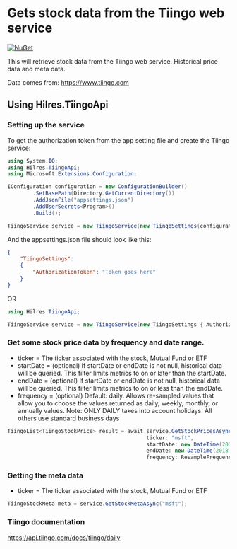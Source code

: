 # Gets stock data from the Tiingo web service

[![NuGet](https://img.shields.io/badge/NuGet-0.1.0-blue.svg)](https://www.myget.org/feed/hilres/package/nuget/Hilres.TiingoApi)

This will retrieve stock data from the Tiingo web service.  Historical price data and meta data.

Data comes from: https://www.tiingo.com

## Using Hilres.TiingoApi

### Setting up the service

To get the authorization token from the app setting file and create the Tiingo service:

```csharp
using System.IO;
using Hilres.TiingoApi;
using Microsoft.Extensions.Configuration;

IConfiguration configuration = new ConfigurationBuilder()
        .SetBasePath(Directory.GetCurrentDirectory())
        .AddJsonFile("appsettings.json")
        .AddUserSecrets<Program>()
        .Build();

TiingoService service = new TiingoService(new TiingoSettings(configuration));
```

And the appsettings.json file should look like this:

```json
{
    "TiingoSettings":
    {
        "AuthorizationToken": "Token goes here"
    }
}
```

OR

```csharp
using Hilres.TiingoApi;

TiingoService service = new TiingoService(new TiingoSettings { AuthorizationToken = "token goes here" });
```

### Get some stock price data by frequency and date range.

- ticker = The ticker associated with the stock, Mutual Fund or ETF
- startDate = (optional) If startDate or endDate is not null, historical data will be queried. This filter limits metrics to on or later than the startDate.
- endDate = (optional) If startDate or endDate is not null, historical data will be queried. This filter limits metrics to on or less than the endDate.
- frequency = (optional) Default: daily. Allows re-sampled values that allow you to choose the values returned as daily, weekly, monthly, or annually values. Note: ONLY DAILY takes into account holidays. All others use standard business days

```csharp
TiingoList<TiingoStockPrice> result = await service.GetStockPricesAsync(
                                            ticker: "msft",
                                            startDate: new DateTime(2018, 3, 4),
                                            endDate: new DateTime(2018, 3, 9),
                                            frequency: ResampleFrequency.Daily);

```

### Getting the meta data

- ticker = The ticker associated with the stock, Mutual Fund or ETF

```csharp
TiingoStockMeta meta = service.GetStockMetaAsync("msft");
```

### Tiingo documentation

https://api.tiingo.com/docs/tiingo/daily
